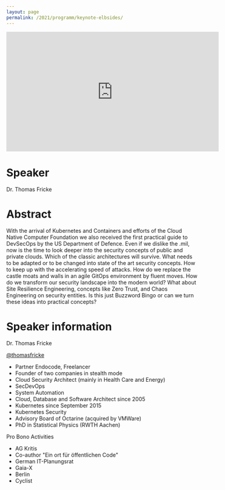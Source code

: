 ```yaml
---
layout: page
permalink: /2021/programm/keynote-elbsides/
---
```


<iframe width="560" height="315" src="https://www.youtube.com/embed/_qr1Zu2qDx8" title="YouTube video player" frameborder="0" allow="accelerometer; autoplay; clipboard-write; encrypted-media; gyroscope; picture-in-picture" allowfullscreen></iframe>

# Speaker

Dr. Thomas Fricke

# Abstract

With the arrival of Kubernetes and Containers and efforts of the Cloud Native Computer Foundation we also received the first practical guide to DevSecOps by the US Department of Defence. Even if we dislike the .mil, now  is the time to look deeper into the security  concepts of  public and private clouds. Which of the classic architectures will survive. What needs to be adapted or to be changed into  state of the art security concepts. How to keep up with the accelerating speed of attacks. How do we replace the castle moats and walls in an agile GitOps environment by fluent moves. How do we transform our security landscape into the modern world? What about Site Resilience Engineering, concepts like Zero Trust, and Chaos Engineering on security entities. Is this just Buzzword Bingo or can we turn these ideas into practical concepts?

# Speaker information

Dr. Thomas Fricke

[@thomasfricke](https://twitter.com/thomasfricke)

- Partner Endocode, Freelancer
- Founder of two companies in stealth mode
- Cloud Security Architect (mainly in Health Care and Energy)
- SecDevOps
- System Automation
- Cloud, Database and Software Architect since 2005
- Kubernetes since September 2015
- Kubernetes Security
- Advisory Board of Octarine (acquired by VMWare)
- PhD in Statistical Physics (RWTH Aachen)

Pro Bono Activities
- AG Kritis
- Co-author "Ein ort für öffentlichen Code"
- German IT-Planungsrat
- Gaia-X
- Berlin
- Cyclist
